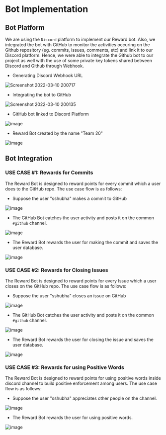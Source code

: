 # Bot Implementation

## Bot Platform

We are using the ```Discord``` platform to implement our Reward bot. Also, we integrated the bot with GitHub to monitor the activities occuring on the Github repository (eg. commits, issues, comments, etc) and link it to our Discord platform. Hence, we were able to integrate the Github bot to our project as well with the use of some private key tokens shared between Discord and Github through Webhook.

- Generating Discord Webhook URL

![Screenshot 2022-03-10 200717](https://media.github.ncsu.edu/user/22719/files/80f44e2d-1f9f-49ca-ab3c-329aa324002c)

- Integrating the bot to GitHub
 
![Screenshot 2022-03-10 200135](https://media.github.ncsu.edu/user/22719/files/6a63b7ac-f24c-4552-acfc-66af22f56416)

- GitHub bot linked to Discord Platform

![image](https://media.github.ncsu.edu/user/22719/files/a448c50b-4b04-4926-8c16-6c6bcaaa3c84)

- Reward Bot created by the name "Team 20"

![image](https://media.github.ncsu.edu/user/22719/files/240a368c-6847-4802-9b20-fd201fa0ac2a)


## Bot Integration

### USE CASE #1: Rewards for Commits

The Reward Bot is designed to reward points for every commit which a user does to the GitHub repo. The use case flow is as follows:

- Suppose the user "sshubha" makes a commit to GitHub

![image](https://media.github.ncsu.edu/user/22719/files/62f280fc-1f29-4723-80e1-3bdbd44168db)

- The GitHub Bot catches the user activity and posts it on the common ```#github``` channel.

![image](https://media.github.ncsu.edu/user/22719/files/80810107-796c-4ba5-88e7-5e5b7da06282)

- The Reward Bot rewards the user for making the commit and saves the user database.

![image](https://media.github.ncsu.edu/user/22719/files/da868f84-1944-4b7a-a492-6d6fdbd36d28)


### USE CASE #2: Rewards for Closing Issues

The Reward Bot is designed to reward points for every Issue which a user closes on the GitHub repo. The use case flow is as follows:

- Suppose the user "sshubha" closes an issue on GitHub

![image](https://media.github.ncsu.edu/user/22719/files/e491fb9d-4d35-4450-bc95-18f59775d930)

- The GitHub Bot catches the user activity and posts it on the common ```#github``` channel.

![image](https://media.github.ncsu.edu/user/22719/files/382904d3-1ef5-4a28-a0bd-54feb3721787)

- The Reward Bot rewards the user for closing the issue and saves the user database.

![image](https://media.github.ncsu.edu/user/22719/files/d73fb2a3-d18b-472e-a875-f2048e1b8937)

### USE CASE #3: Rewards for using Positive Words

The Reward Bot is designed to reward points for using positive words inside discord channel to build positive enforcement among users. The use case flow is as follows:

- Suppose the user "sshubha" appreciates other people on the channel.

![image](https://media.github.ncsu.edu/user/22719/files/a5fd7827-ca04-4565-8d48-c2e6e3b5d56f)

- The Reward Bot rewards the user for using positive words.

![image](https://media.github.ncsu.edu/user/22719/files/834a14d5-b5f0-4055-9ff3-69644af6fe01)














